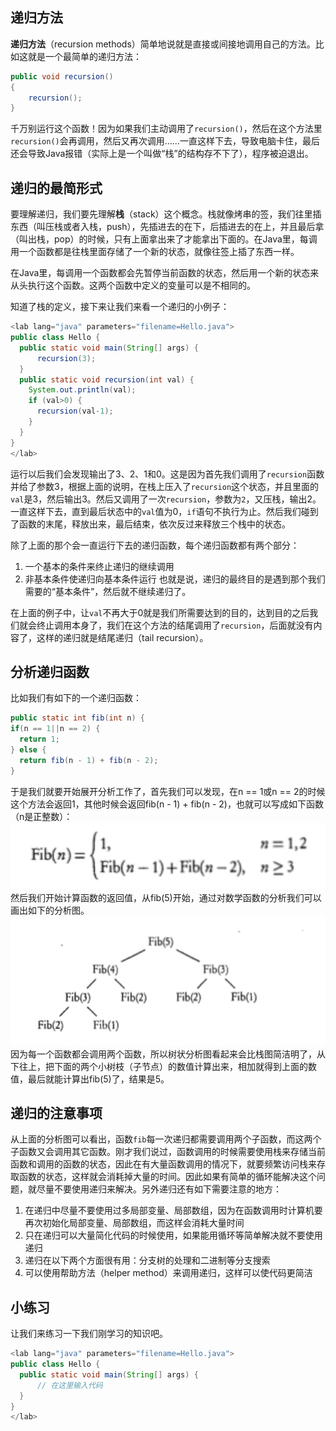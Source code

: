 递归方法
------
**递归方法**（recursion methods）简单地说就是直接或间接地调用自己的方法。比如这就是一个最简单的递归方法：
```java
public void recursion()
{
	recursion();
} 
```

千万别运行这个函数！因为如果我们主动调用了`recursion()`，然后在这个方法里`recursion()`会再调用，然后又再次调用……一直这样下去，导致电脑卡住，最后还会导致Java报错（实际上是一个叫做“栈”的结构存不下了），程序被迫退出。

递归的最简形式
-----

要理解递归，我们要先理解**栈**（stack）这个概念。栈就像烤串的签，我们往里插东西（叫压栈或者入栈，push），先插进去的在下，后插进去的在上，并且最后拿（叫出栈，pop）的时候，只有上面拿出来了才能拿出下面的。在Java里，每调用一个函数都是往栈里面存储了一个新的状态，就像往签上插了东西一样。

在Java里，每调用一个函数都会先暂停当前函数的状态，然后用一个新的状态来从头执行这个函数。这两个函数中定义的变量可以是不相同的。

知道了栈的定义，接下来让我们来看一个递归的小例子：
```java
<lab lang="java" parameters="filename=Hello.java">
public class Hello {
  public static void main(String[] args) {
      recursion(3);
  }
  public static void recursion(int val) {
    System.out.println(val);
    if (val>0) {
      recursion(val-1);
    }
  } 
}
</lab>
```
运行以后我们会发现输出了3、2、1和0。这是因为首先我们调用了`recursion`函数并给了参数3，根据上面的说明，在栈上压入了`recursion`这个状态，并且里面的`val`是3，然后输出3。然后又调用了一次`recursion`，参数为`2`，又压栈，输出2。一直这样下去，直到最后状态中的`val`值为0，`if`语句不执行为止。然后我们碰到了函数的末尾，释放出来，最后结束，依次反过来释放三个栈中的状态。

除了上面的那个会一直运行下去的递归函数，每个递归函数都有两个部分：
1. 一个基本的条件来终止递归的继续调用
2. 非基本条件使递归向基本条件运行
也就是说，递归的最终目的是遇到那个我们需要的“基本条件”，然后就不继续递归了。
	
在上面的例子中，让`val`不再大于0就是我们所需要达到的目的，达到目的之后我们就会终止调用本身了，我们在这个方法的结尾调用了`recursion`，后面就没有内容了，这样的递归就是结尾递归（tail recursion）。

分析递归函数
------
比如我们有如下的一个递归函数：
```java
public static int fib(int n) {
if(n == 1||n == 2) {
  return 1;
} else {
  return fib(n - 1) + fib(n - 2);
}
```
于是我们就要开始展开分析工作了，首先我们可以发现，在n == 1或n == 2的时候这个方法会返回1，其他时候会返回fib(n - 1) + fib(n - 2)，也就可以写成如下函数（n是正整数）：
![ch01_Pic1](ch01_Pic1.png)
然后我们开始计算函数的返回值，从fib(5)开始，通过对数学函数的分析我们可以画出如下的分析图。
![ch01_Pic2](ch01_Pic2.png)
因为每一个函数都会调用两个函数，所以树状分析图看起来会比栈图简洁明了，从下往上，把下面的两个小树枝（子节点）的数值计算出来，相加就得到上面的数值，最后就能计算出fib(5)了，结果是5。

递归的注意事项
------
从上面的分析图可以看出，函数`fib`每一次递归都需要调用两个子函数，而这两个子函数又会调用其它函数。刚才我们说过，函数调用的时候需要使用栈来存储当前函数和调用的函数的状态，因此在有大量函数调用的情况下，就要频繁访问栈来存取函数的状态，这样就会消耗掉大量的时间。因此如果有简单的循环能解决这个问题，就尽量不要使用递归来解决。另外递归还有如下需要注意的地方：
1. 在递归中尽量不要使用过多局部变量、局部数组，因为在函数调用时计算机要再次初始化局部变量、局部数组，而这样会消耗大量时间
2. 只在递归可以大量简化代码的时候使用，如果能用循环等简单解决就不要使用递归
3. 递归在以下两个方面很有用：分支树的处理和二进制等分支搜索
4. 可以使用帮助方法（helper method）来调用递归，这样可以使代码更简洁

小练习
------
让我们来练习一下我们刚学习的知识吧。
```java
<lab lang="java" parameters="filename=Hello.java">
public class Hello {
  public static void main(String[] args) {
      // 在这里输入代码
  }
}
</lab>
```